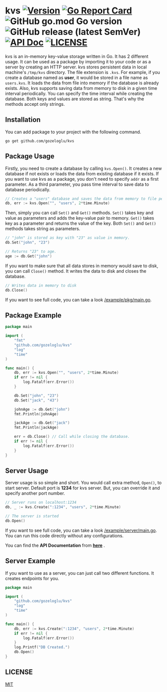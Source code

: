 # kvs [![Version](https://img.shields.io/badge/Version-v0.2.3-red)](https://github.com/gozeloglu/kvs/releases/tag/v0.2.3) [![Go Report Card](https://goreportcard.com/badge/github.com/gozeloglu/kvs)](https://goreportcard.com/report/github.com/gozeloglu/kvs) ![GitHub go.mod Go version](https://img.shields.io/github/go-mod/go-version/gozeloglu/kvs) ![GitHub release (latest SemVer)](https://img.shields.io/github/v/release/gozeloglu/kvs) [![API Doc](https://img.shields.io/badge/-API%20Doc-orange)](https://github.com/gozeloglu/kvs/wiki/API-Documentation)  [![LICENSE](https://img.shields.io/badge/license-MIT-green)](https://github.com/gozeloglu/kvs/blob/main/LICENSE)

kvs is an in-memory key-value storage written in Go. It has 2 different usage. It can be used as a package by importing
it to your code or as a server by creating an HTTP server. kvs stores persistent data in local machine's `/tmp/kvs`
directory. The file extension is `.kvs`. For example, if you create a database named as **user**, it would be stored in
a file name as `users.kvs`. It loads the data from file into memory if the database is already exists. Also, kvs
supports saving data from memory to disk in a given time interval periodically. You can specify the time interval while
creating the database. Both keys and values are stored as string. That's why the methods accept only strings.

## Installation

You can add package to your project with the following command.

```shell
go get github.com/gozeloglu/kvs
```

## Package Usage

Firstly, you need to create a database by calling `kvs.Open()`. It creates a new database if not exists or loads the
data from existing database if it exists. If you want to use kvs as a package, you don't need to specify `addr` as a
first parameter. As a third parameter, you pass time interval to save data to database periodically.

```go
// Creates a "users" database and saves the data from memory to file per 2 minutes.
db, err := kvs.Open("", "users", 2*time.Minute)  
```

Then, simply you can call `Set()` and `Get()` methods. `Set()` takes key and value as parameters and adds the key-value
pair to memory. `Get()` takes key as a parameter and returns the value of the key. Both `Set()` and `Get()` methods
takes string as parameters.

```go
// "john" is stored as key with "23" as value in memory.
db.Set("john", "23")

// Returns "23" to age.
age := db.Get("john")
```

If you want to make sure that all data stores in memory would save to disk, you can call `Close()` method. It writes the
data to disk and closes the database.

```go
// Writes data in memory to disk
db.Close()
```

If you want to see full code, you can take a
look [/example/pkg/main.go](https://github.com/gozeloglu/kvs/blob/main/example/pkg/main.go).

## Package Example

```go
package main

import (
	"fmt"
	"github.com/gozeloglu/kvs"
	"log"
	"time"
)

func main() {
	db, err := kvs.Open("", "users", 2*time.Minute)
	if err != nil {
		log.Fatalf(err.Error())
	}

	db.Set("john", "23")
	db.Set("jack", "43")

	johnAge := db.Get("john")
	fmt.Println(johnAge)

	jackAge := db.Get("jack")
	fmt.Println(jackAge)

	err = db.Close() // Call while closing the database.
	if err != nil {
		log.Fatalf(err.Error())
	}
}

```

## Server Usage

Server usage is so simple and short. You would call extra method, `Open()`, to start server. Default port is **1234**
for kvs server. But, you can override it and specify another port number.

```go
// Server runs on localhost:1234
db, _ := kvs.Create(":1234", "users", 2*time.Minute)

// The server is started
db.Open()
```

If you want to see full code, you can take a
look [/example/server/main.go](https://github.com/gozeloglu/kvs/blob/main/example/server/main.go). You can run this code
directly without any configurations.

You can find the **API Documentation** from  [**here**](https://github.com/gozeloglu/kvs/wiki/API-Documentation) .

## Server Example

If you want to use as a server, you can just call two different functions. It creates endpoints for you.

```go
package main

import (
	"github.com/gozeloglu/kvs"
	"log"
	"time"
)

func main() {
	db, err := kvs.Create(":1234", "users", 2*time.Minute)
	if err != nil {
		log.Fatalf(err.Error())
	}
	log.Printf("DB Created.")
	db.Open()
}
```

## LICENSE

[MIT](https://github.com/gozeloglu/kvs/blob/main/LICENSE)
